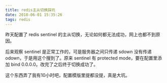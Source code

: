 ```yaml
---
title: redis主从切换踩坑
date: 2018-06-01 15:35:26
tags: redis
---
```

昨天配置了 redis sentinel 的主从切换，无论如何都无法成功，网上也都不到原因。

后来观察 sentinel 是正常工作的，可是服务器之间只传递 sdown 没有传递 odown，于是用这个搜到了。原来 sentinel 有 protected mode，要在配置里添加 bind 0.0.0.0。改完了之后终于切换成功了。

这个东西弄了我有10小时吧，配置模版里提都没提，真是大坑。
